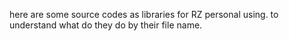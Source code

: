 here are some source codes as libraries for RZ personal using.
to understand what do they do by their file name.
